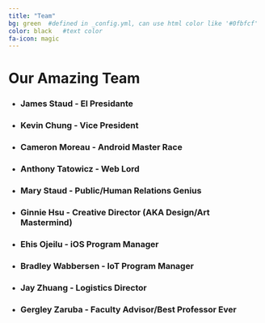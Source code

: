 ```yaml
---
title: "Team"
bg: green  #defined in _config.yml, can use html color like '#0fbfcf'
color: black   #text color
fa-icon: magic
---
```


# Our Amazing Team

* ### James Staud - El Presidante
* ### Kevin Chung - Vice President
* ### Cameron Moreau - Android Master Race
* ### Anthony Tatowicz - Web Lord
* ### Mary Staud - Public/Human Relations Genius
* ### Ginnie Hsu - Creative Director (AKA Design/Art Mastermind)
* ### Ehis Ojeilu - iOS Program Manager
* ### Bradley Wabbersen - IoT Program Manager
* ### Jay Zhuang - Logistics Director
* ### Gergley Zaruba - Faculty Advisor/Best Professor Ever

<!-- <div class="icontain">
    <img src="img/circus.iconset/icon_128x128.png" alt="">
</div> -->